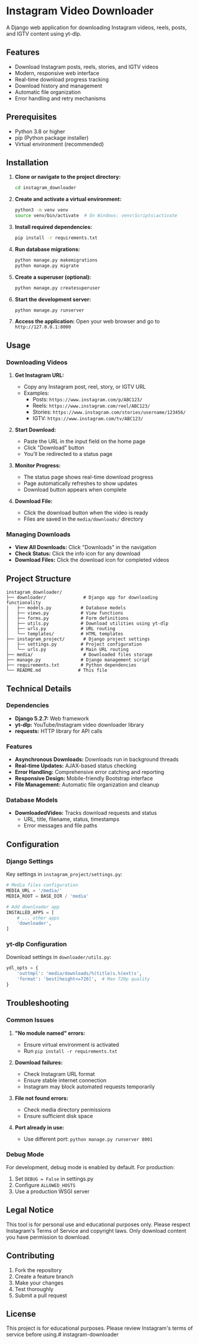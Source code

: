 # Instagram Video Downloader

A Django web application for downloading Instagram videos, reels, posts, and IGTV content using yt-dlp.

## Features

- Download Instagram posts, reels, stories, and IGTV videos
- Modern, responsive web interface
- Real-time download progress tracking
- Download history and management
- Automatic file organization
- Error handling and retry mechanisms

## Prerequisites

- Python 3.8 or higher
- pip (Python package installer)
- Virtual environment (recommended)

## Installation

1. **Clone or navigate to the project directory:**
   ```bash
   cd instagram_downloader
   ```

2. **Create and activate a virtual environment:**
   ```bash
   python3 -m venv venv
   source venv/bin/activate  # On Windows: venv\Scripts\activate
   ```

3. **Install required dependencies:**
   ```bash
   pip install -r requirements.txt
   ```

4. **Run database migrations:**
   ```bash
   python manage.py makemigrations
   python manage.py migrate
   ```

5. **Create a superuser (optional):**
   ```bash
   python manage.py createsuperuser
   ```

6. **Start the development server:**
   ```bash
   python manage.py runserver
   ```

7. **Access the application:**
   Open your web browser and go to `http://127.0.0.1:8000`

## Usage

### Downloading Videos

1. **Get Instagram URL:**
   - Copy any Instagram post, reel, story, or IGTV URL
   - Examples:
     - Posts: `https://www.instagram.com/p/ABC123/`
     - Reels: `https://www.instagram.com/reel/ABC123/`
     - Stories: `https://www.instagram.com/stories/username/123456/`
     - IGTV: `https://www.instagram.com/tv/ABC123/`

2. **Start Download:**
   - Paste the URL in the input field on the home page
   - Click "Download" button
   - You'll be redirected to a status page

3. **Monitor Progress:**
   - The status page shows real-time download progress
   - Page automatically refreshes to show updates
   - Download button appears when complete

4. **Download File:**
   - Click the download button when the video is ready
   - Files are saved in the `media/downloads/` directory

### Managing Downloads

- **View All Downloads:** Click "Downloads" in the navigation
- **Check Status:** Click the info icon for any download
- **Download Files:** Click the download icon for completed videos

## Project Structure

```
instagram_downloader/
├── downloader/              # Django app for downloading functionality
│   ├── models.py           # Database models
│   ├── views.py            # View functions
│   ├── forms.py            # Form definitions
│   ├── utils.py            # Download utilities using yt-dlp
│   ├── urls.py             # URL routing
│   └── templates/          # HTML templates
├── instagram_project/       # Django project settings
│   ├── settings.py         # Project configuration
│   └── urls.py             # Main URL routing
├── media/                   # Downloaded files storage
├── manage.py               # Django management script
├── requirements.txt        # Python dependencies
└── README.md              # This file
```

## Technical Details

### Dependencies

- **Django 5.2.7:** Web framework
- **yt-dlp:** YouTube/Instagram video downloader library
- **requests:** HTTP library for API calls

### Features

- **Asynchronous Downloads:** Downloads run in background threads
- **Real-time Updates:** AJAX-based status checking
- **Error Handling:** Comprehensive error catching and reporting
- **Responsive Design:** Mobile-friendly Bootstrap interface
- **File Management:** Automatic file organization and cleanup

### Database Models

- **DownloadedVideo:** Tracks download requests and status
  - URL, title, filename, status, timestamps
  - Error messages and file paths

## Configuration

### Django Settings

Key settings in `instagram_project/settings.py`:

```python
# Media files configuration
MEDIA_URL = '/media/'
MEDIA_ROOT = BASE_DIR / 'media'

# Add downloader app
INSTALLED_APPS = [
    # ... other apps
    'downloader',
]
```

### yt-dlp Configuration

Download settings in `downloader/utils.py`:

```python
ydl_opts = {
    'outtmpl': 'media/downloads/%(title)s.%(ext)s',
    'format': 'best[height<=720]',  # Max 720p quality
}
```

## Troubleshooting

### Common Issues

1. **"No module named" errors:**
   - Ensure virtual environment is activated
   - Run `pip install -r requirements.txt`

2. **Download failures:**
   - Check Instagram URL format
   - Ensure stable internet connection
   - Instagram may block automated requests temporarily

3. **File not found errors:**
   - Check media directory permissions
   - Ensure sufficient disk space

4. **Port already in use:**
   - Use different port: `python manage.py runserver 8001`

### Debug Mode

For development, debug mode is enabled by default. For production:

1. Set `DEBUG = False` in settings.py
2. Configure `ALLOWED_HOSTS`
3. Use a production WSGI server

## Legal Notice

This tool is for personal use and educational purposes only. Please respect Instagram's Terms of Service and copyright laws. Only download content you have permission to download.

## Contributing

1. Fork the repository
2. Create a feature branch
3. Make your changes
4. Test thoroughly
5. Submit a pull request

## License

This project is for educational purposes. Please review Instagram's terms of service before using.# instagram-downloader
